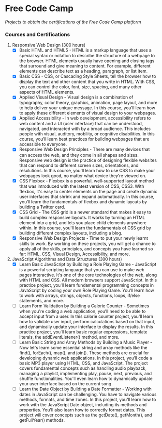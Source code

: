 # Free Code Camp

_Projects to obtain the certifications of the Free Code Camp platform_



### Courses and Certifications

1. Responsive Web Design (300 hours)
   - [x] Basic HTML and HTML5 - HTML is a markup language that uses a special syntax or notation to describe the structure of a webpage to the browser. HTML elements usually have opening and closing tags that surround and give meaning to content. For example, different elements can describe text as a heading, paragraph, or list item.
   - [x] Basic CSS - CSS, or Cascading Style Sheets, tell the browser how to display the text and other content that you write in HTML. With CSS, you can control the color, font, size, spacing, and many other aspects of HTML elements.
   - [x] Applied Visual Design - Visual design is a combination of typography, color theory, graphics, animation, page layout, and more to help deliver your unique message. In this course, you'll learn how to apply these different elements of visual design to your webpages.
   - [x] Applied Accessibility - In web development, accessibility refers to web content and a UI (user interface) that can be understood, navigated, and interacted with by a broad audience. This includes people with visual, auditory, mobility, or cognitive disabilities. In this course, you'll learn best practices for building webpages that are accessible to everyone.
   - [x] Responsive Web Design Principles - There are many devices that can access the web, and they come in all shapes and sizes. Responsive web design is the practice of designing flexible websites that can respond to different screen sizes, orientations, and resolutions. In this course, you'll learn how to use CSS to make your webpages look good, no matter what device they're viewed on.
   - [x] CSS Flexbox - Flexbox is a powerful, well-supported layout method that was introduced with the latest version of CSS, CSS3. With flexbox, it's easy to center elements on the page and create dynamic user interfaces that shrink and expand automatically. In this course, you'll learn the fundamentals of flexbox and dynamic layouts by building a Twitter card.
   - [x] CSS Grid - The CSS grid is a newer standard that makes it easy to build complex responsive layouts. It works by turning an HTML element into a grid, and lets you place child elements anywhere within. In this course, you'll learn the fundamentals of CSS grid by building different complex layouts, including a blog.
   - [x] Responsive Web Design Projects - Time to put your newly learnt skills to work. By working on these projects, you will get a chance to apply all of the skills, principles, and concepts you have learned so far: HTML, CSS, Visual Design, Accessibility, and more.
         
2. JavaScript Algorithms and Data Structures (300 hours)
   - [x] Learn Basic JavaScript by Building a Role Playing Game - JavaScript is a powerful scripting language that you can use to make web pages interactive. It's one of the core technologies of the web, along with HTML and CSS. All modern browsers support JavaScript. In this practice project, you'll learn fundamental programming concepts in JavaScript by coding your own Role Playing Game. You'll learn how to work with arrays, strings, objects, functions, loops, if/else statements, and more.
   - [ ] Learn Form Validation by Building a Calorie Counter - Sometimes when you're coding a web application, you'll need to be able to accept input from a user. In this calorie counter project, you'll learn how to validate user input, perform calculations based on that input, and dynamically update your interface to display the results. In this practice project, you'll learn basic regular expressions, template literals, the addEventListener() method, and more.
   - [ ] Learn Basic String and Array Methods by Building a Music Player - Now let's learn some essential string and array methods like the find(), forEach(), map(), and join(). These methods are crucial for developing dynamic web applications. In this project, you'll code a basic MP3 player using HTML, CSS, and JavaScript. The project covers fundamental concepts such as handling audio playback, managing a playlist, implementing play, pause, next, previous, and shuffle functionalities. You'll even learn how to dynamically update your user interface based on the current song.
   - [ ] Learn the Date Object by Building a Date Formatter - Working with dates in JavaScript can be challenging. You have to navigate various methods, formats, and time zones. In this project, you'll learn how to work with the JavaScript Date object, including its methods and properties. You'll also learn how to correctly format dates. This project will cover concepts such as the getDate(), getMonth(), and getFullYear() methods.
